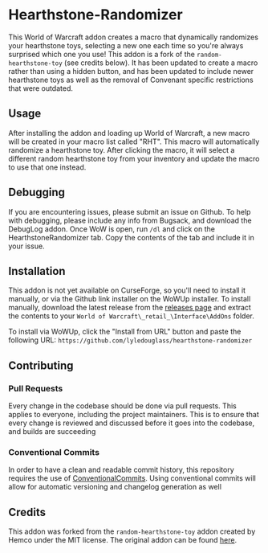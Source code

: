 # Hearthstone-Randomizer

This World of Warcraft addon creates a macro that dynamically randomizes your hearthstone toys, selecting a new one each time so you're always surprised which one you use! This addon is a fork of the `random-hearthstone-toy` (see credits below). It has been updated to create a macro rather than using a hidden button, and has been updated to include newer hearthstone toys as well as the removal of Convenant specific restrictions that were outdated.

## Usage

After installing the addon and loading up World of Warcraft, a new macro will be created in your macro list called "RHT". This macro will automatically randomize a hearthstone toy. After clicking the macro, it will select a different random hearthstone toy from your inventory and update the macro to use that one instead.

## Debugging

If you are encountering issues, please submit an issue on Github. To help with debugging, please include any info from Bugsack, and download the DebugLog addon. Once WoW is open, run `/dl` and click on the HearthstoneRandomizer tab. Copy the contents of the tab and include it in your issue.

## Installation

This addon is not yet available on CurseForge, so you'll need to install it manually, or via the Github link installer on the WoWUp installer. To install manually, download the latest release from the [releases page](https://github.com/lyledouglass/hearthstone-randomizer/releases) and extract the contents to your `World of Warcraft\_retail_\Interface\AddOns` folder.

To install via WoWUp, click the "Install from URL" button and paste the following URL: `https://github.com/lyledouglass/hearthstone-randomizer`

## Contributing

### Pull Requests

Every change in the codebase should be done via pull requests. This
applies to everyone, including the project maintainers. This is to
ensure that every change is reviewed and discussed before it goes into
the codebase, and builds are succeeding

### Conventional Commits

In order to have a clean and readable commit history, this repository
requires the use of [ConventionalCommits](https://www.conventionalcommits.org/en/v1.0.0/).
Using conventional commits will allow for automatic versioning and
changelog generation as well

## Credits

This addon was forked from the `random-hearthstone-toy` addon created by Hemco under the MIT license. The original addon can be found [here](https://www.curseforge.com/wow/addons/random-hearthstone-toy```).
